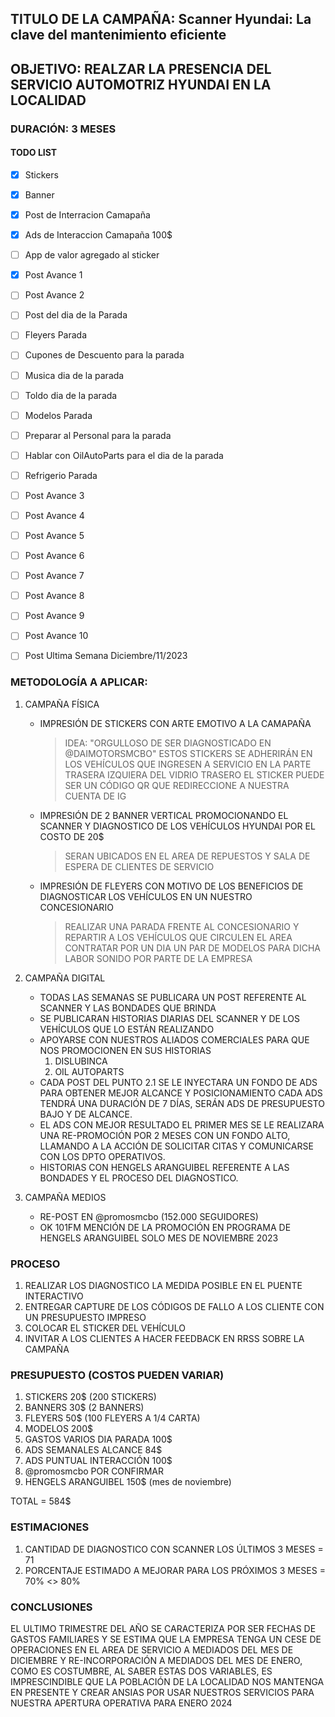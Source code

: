## TITULO DE LA CAMPAÑA: Scanner Hyundai: La clave del mantenimiento eficiente

## OBJETIVO: REALZAR LA PRESENCIA DEL SERVICIO AUTOMOTRIZ HYUNDAI EN LA LOCALIDAD
 
### DURACIÓN: 3 MESES

#### TODO LIST

- [X] Stickers
- [X] Banner
- [X] Post de Interracion Camapaña
- [X] Ads de Interaccion Camapaña 100$
- [ ] App de valor agregado al sticker
- [X] Post Avance 1
- [ ] Post Avance 2
- [ ] Post del dia de la Parada
- [ ] Fleyers Parada
- [ ] Cupones de Descuento para la parada
- [ ] Musica dia de la parada
- [ ] Toldo dia de la parada
- [ ] Modelos Parada
- [ ] Preparar al Personal para la parada
- [ ] Hablar con OilAutoParts para el dia de la parada
- [ ] Refrigerio Parada
- [ ] Post Avance 3
- [ ] Post Avance 4
- [ ] Post Avance 5
- [ ] Post Avance 6
- [ ] Post Avance 7
- [ ] Post Avance 8
- [ ] Post Avance 9
- [ ] Post Avance 10
- [ ] Post Ultima Semana Diciembre/11/2023






### METODOLOGÍA A APLICAR:

1. CAMPAÑA FÍSICA
	- IMPRESIÓN DE STICKERS CON ARTE EMOTIVO A LA CAMAPAÑA
		> IDEA: "ORGULLOSO DE SER DIAGNOSTICADO EN @DAIMOTORSMCBO"
		> ESTOS STICKERS SE ADHERIRÁN EN LOS VEHÍCULOS QUE INGRESEN A SERVICIO EN LA PARTE TRASERA IZQUIERA DEL VIDRIO TRASERO
		> EL STICKER PUEDE SER UN CÓDIGO QR QUE REDIRECCIONE A NUESTRA CUENTA DE IG
	- IMPRESIÓN DE 2 BANNER VERTICAL PROMOCIONANDO EL SCANNER Y DIAGNOSTICO DE LOS VEHÍCULOS HYUNDAI POR EL COSTO DE 20$
		> SERAN UBICADOS EN EL AREA DE REPUESTOS Y SALA DE ESPERA DE CLIENTES DE SERVICIO
	- IMPRESIÓN DE FLEYERS CON MOTIVO DE LOS BENEFICIOS DE DIAGNOSTICAR LOS VEHÍCULOS EN UN NUESTRO CONCESIONARIO
		> REALIZAR UNA PARADA FRENTE AL CONCESIONARIO Y REPARTIR A LOS VEHÍCULOS QUE CIRCULEN EL AREA
		> CONTRATAR POR UN DIA UN PAR DE MODELOS PARA DICHA LABOR
		> SONIDO POR PARTE DE LA EMPRESA

2. CAMPAÑA DIGITAL
	- TODAS LAS SEMANAS SE PUBLICARA UN POST REFERENTE AL SCANNER Y LAS BONDADES QUE BRINDA
	- SE PUBLICARAN HISTORIAS DIARIAS DEL SCANNER Y DE LOS VEHÍCULOS QUE LO ESTÁN REALIZANDO
	- APOYARSE CON NUESTROS ALIADOS COMERCIALES PARA QUE NOS PROMOCIONEN EN SUS HISTORIAS
		1. DISLUBINCA
		2. OIL AUTOPARTS
	- CADA POST DEL PUNTO 2.1 SE LE INYECTARA UN FONDO DE ADS PARA OBTENER MEJOR ALCANCE Y POSICIONAMIENTO CADA ADS TENDRÁ UNA DURACIÓN DE 7 DÍAS, SERÁN ADS DE PRESUPUESTO BAJO Y DE ALCANCE.
	- EL ADS CON MEJOR RESULTADO EL PRIMER MES SE LE REALIZARA UNA RE-PROMOCIÓN POR 2 MESES CON UN FONDO ALTO, LLAMANDO A LA ACCIÓN DE SOLICITAR CITAS Y COMUNICARSE CON LOS DPTO OPERATIVOS.
	- HISTORIAS CON HENGELS ARANGUIBEL REFERENTE A LAS BONDADES Y EL PROCESO DEL DIAGNOSTICO.

3. CAMPAÑA MEDIOS
	- RE-POST EN @promosmcbo (152.000 SEGUIDORES)
	- OK 101FM MENCIÓN DE LA PROMOCIÓN EN PROGRAMA DE HENGELS ARANGUIBEL SOLO MES DE NOVIEMBRE 2023


### PROCESO

1. REALIZAR LOS DIAGNOSTICO LA MEDIDA POSIBLE EN EL PUENTE INTERACTIVO
2. ENTREGAR CAPTURE DE LOS CÓDIGOS DE FALLO A LOS CLIENTE CON UN PRESUPUESTO IMPRESO
3. COLOCAR EL STICKER DEL VEHÍCULO
4. INVITAR A LOS CLIENTES A HACER FEEDBACK EN RRSS SOBRE LA CAMPAÑA

### PRESUPUESTO (COSTOS PUEDEN VARIAR)

1. STICKERS 20$ (200 STICKERS)
2. BANNERS 30$ (2 BANNERS)
3. FLEYERS 50$ (100 FLEYERS A 1/4 CARTA)
4. MODELOS 200$
5. GASTOS VARIOS DIA PARADA 100$
6. ADS SEMANALES ALCANCE 84$
7. ADS PUNTUAL INTERACCIÓN 100$
8. @promosmcbo POR CONFIRMAR
9. HENGELS ARANGUIBEL 150$ (mes de noviembre)

TOTAL = 584$

### ESTIMACIONES 

1. CANTIDAD DE DIAGNOSTICO CON SCANNER LOS ÚLTIMOS 3 MESES = 71
2. PORCENTAJE ESTIMADO A MEJORAR PARA LOS PRÓXIMOS 3 MESES = 70% <> 80%

### CONCLUSIONES

EL ULTIMO TRIMESTRE DEL AÑO SE CARACTERIZA POR SER FECHAS DE GASTOS FAMILIARES Y SE ESTIMA QUE LA EMPRESA TENGA UN CESE DE OPERACIONES EN EL AREA DE SERVICIO A MEDIADOS DEL MES DE DICIEMBRE Y RE-INCORPORACIÓN A MEDIADOS DEL MES DE ENERO, COMO ES COSTUMBRE, AL SABER ESTAS DOS VARIABLES, ES IMPRESCINDIBLE QUE LA POBLACIÓN DE LA LOCALIDAD NOS MANTENGA EN PRESENTE Y CREAR ANSIAS POR USAR NUESTROS SERVICIOS PARA NUESTRA APERTURA OPERATIVA PARA ENERO 2024

	